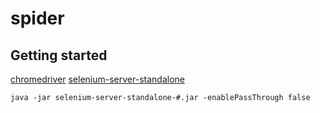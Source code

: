 # spider

## Getting started

[chromedriver](http://npm.taobao.org/mirrors/chromedriver/)
[selenium-server-standalone](http://npm.taobao.org/mirrors/selenium/)

`java -jar selenium-server-standalone-#.jar -enablePassThrough false`
